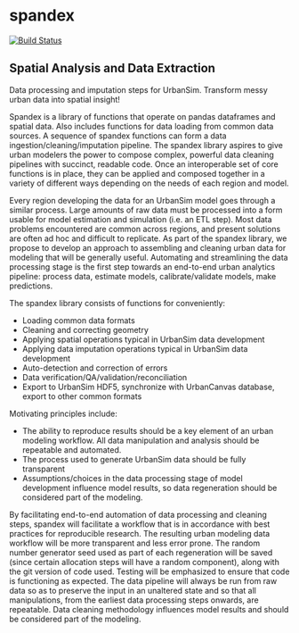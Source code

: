 # spandex
[![Build Status](https://magnum.travis-ci.com/daradib/spandex.svg?token=git8En8mdsEyvKfCCzyy)](https://magnum.travis-ci.com/daradib/spandex)

## Spatial Analysis and Data Extraction

Data processing and imputation steps for UrbanSim.  Transform messy urban data into spatial insight!

Spandex is a library of functions that operate on pandas dataframes and spatial data.  Also includes functions for data loading from common data sources. A sequence of spandex functions can form a data ingestion/cleaning/imputation pipeline.  The spandex library aspires to give urban modelers the power to compose complex, powerful data cleaning pipelines with succinct, readable code.  Once an interoperable set of core functions is in place, they can be applied and composed together in a variety of different ways depending on the needs of each region and model.  

Every region developing the data for an UrbanSim model goes through a similar process.  Large amounts of raw data must be processed into a form usable for model estimation and simulation (i.e. an ETL step).  Most data problems encountered are common across regions, and present solutions are often ad hoc and difficult to replicate.  As part of the spandex library, we propose to develop an approach to assembling and cleaning urban data for modeling that will be generally useful.  Automating and streamlining the data processing stage is the first step towards an end-to-end urban analytics pipeline:  process data, estimate models, calibrate/validate models, make predictions. 

The spandex library consists of functions for conveniently:
* Loading common data formats
* Cleaning and correcting geometry
* Applying spatial operations typical in UrbanSim data development
* Applying data imputation operations typical in UrbanSim data development
* Auto-detection and correction of errors
* Data verification/QA/validation/reconciliation
* Export to UrbanSim HDF5, synchronize with UrbanCanvas database, export to other common formats

Motivating principles include:
* The ability to reproduce results should be a key element of an urban modeling workflow. All data manipulation and analysis should be repeatable and automated.
* The process used to generate UrbanSim data should be fully transparent
* Assumptions/choices in the data processing stage of model development influence model results, so data regeneration should be considered part of the modeling.

By facilitating end-to-end automation of data processing and cleaning steps, spandex will facilitate a workflow that is in accordance with best practices for reproducible research.   The resulting urban modeling data workflow will be more transparent and less error prone.   The random number generator seed used as part of each regeneration will be saved (since certain allocation steps will have a random component), along with the git version of code used.  Testing will be emphasized to ensure that code is functioning as expected.  The data pipeline will always be run from raw data so as to preserve the input in an unaltered state and so that all manipulations, from the earliest data processing steps onwards, are repeatable.  Data cleaning methodology influences model results and should be considered part of the modeling. 
 

